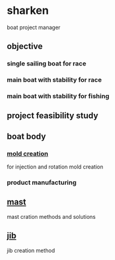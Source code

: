# sharken
boat project manager

## objective 

### single sailing boat for race

### main boat with stability for race

### main boat with stability for fishing

## project feasibility study 

## boat body
### [mold creation](./body/mold.md)
for injection and rotation mold creation
### product manufacturing

## [mast](./mast/mast.md)
mast cration methods and solutions
## [jib](./jib/jib.md)
jib creation method
